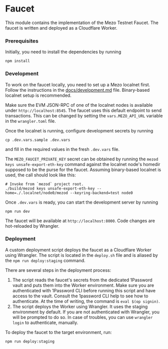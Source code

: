 # Faucet

This module contains the implementation of the Mezo Testnet Faucet.
The faucet is written and deployed as a Cloudflare Worker.

### Prerequisites

Initially, you need to install the dependencies by running
```shell
npm install
```

### Development

To work on the faucet locally, you need to set up a Mezo localnet first.
Follow the instructions in the [docs/development.md](../../../docs/development.md) 
file. Binary-based localnet setup is recommended.

Make sure the EVM JSON-RPC of one of the localnet nodes is available under
`http://localhost:8545`. The faucet uses this default endpoint to send transactions. 
This can be changed by setting the `vars.MEZO_API_URL` variable in the 
`wrangler.toml` file.

Once the localnet is running, configure development secrets by running
```shell
cp .dev.vars.sample .dev.vars
```
and fill in the required values in the fresh `.dev.vars` file. 

The `MEZO_FAUCET_PRIVATE_KEY` secret can be obtained by running the 
`mezod keys unsafe-export-eth-key` command against the localnet node's 
homedir supposed to be the purse for the faucet. Assuming binary-based localnet 
is used, the call should look like this:
```shell
# Invoke from `mezod` project root.
./build/mezod keys unsafe-export-eth-key --home=./.localnet/node0/mezod --keyring-backend=test node0   
```

Once `.dev.vars` is ready, you can start the development server by running
```shell
npm run dev
```

The faucet will be available at `http://localhost:8000`. Code changes
are hot-reloaded by Wrangler.

### Deployment

A custom deployment script deploys the faucet as a Cloudflare Worker using 
Wrangler. The script is located in the `deploy.sh` file and is aliased by the
`npm run deploy:staging` command.

There are several steps in the deployment process:
1. The script reads the faucet's secrets from the dedicated 1Password vault
   and puts them into the Worker environment. Make sure you are authenticated
   with 1Password CLI before running this script and have access to the vault.
   Consult the 1password CLI help to see how to authenticate. At the time of
   writing, the command is `eval $(op signin)`.
2. The script deploys the Worker using Wrangler. It uses the staging environment
   by default. If you are not authenticated with Wrangler, you will be prompted
   to do so. In case of troubles, you can use `wrangler login` to authenticate,
   manually.

To deploy the faucet to the target environment, run:
```shell
npm run deploy:staging
```

